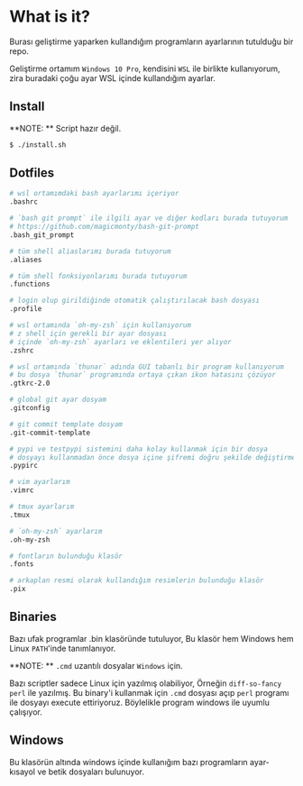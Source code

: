 # What is it?

Burası geliştirme yaparken kullandığım programların ayarlarının tutulduğu bir repo.

Geliştirme ortamım `Windows 10 Pro`, kendisini `WSL` ile birlikte kullanıyorum, zira buradaki çoğu ayar WSL içinde kullandığım ayarlar.

## Install

**NOTE: ** Script hazır değil.

```bash
$ ./install.sh
```

## Dotfiles

```bash
# wsl ortamımdaki bash ayarlarımı içeriyor
.bashrc

# `bash git prompt` ile ilgili ayar ve diğer kodları burada tutuyorum
# https://github.com/magicmonty/bash-git-prompt
.bash_git_prompt

# tüm shell aliaslarımı burada tutuyorum
.aliases

# tüm shell fonksiyonlarımı burada tutuyorum
.functions

# login olup girildiğinde otomatik çalıştırılacak bash dosyası
.profile

# wsl ortamında `oh-my-zsh` için kullanıyorum
# z shell için gerekli bir ayar dosyası
# içinde `oh-my-zsh` ayarları ve eklentileri yer alıyor
.zshrc

# wsl ortamında `thunar` adında GUI tabanlı bir program kullanıyorum
# bu dosya `thunar` programında ortaya çıkan ikon hatasını çözüyor
.gtkrc-2.0

# global git ayar dosyam
.gitconfig

# git commit template dosyam
.git-commit-template

# pypi ve testpypi sistemini daha kolay kullanmak için bir dosya
# dosyayı kullanmadan önce dosya içine şifremi doğru şekilde değiştirmem gerekiyor
.pypirc

# vim ayarlarım
.vimrc

# tmux ayarlarım
.tmux

# `oh-my-zsh` ayarlarım
.oh-my-zsh

# fontların bulunduğu klasör
.fonts

# arkaplan resmi olarak kullandığım resimlerin bulunduğu klasör
.pix
```

## Binaries

Bazı ufak programlar .bin klasöründe tutuluyor, Bu klasör hem Windows hem Linux `PATH`'inde tanımlanıyor.

**NOTE: ** `.cmd` uzantılı dosyalar `Windows` için.

Bazı scriptler sadece Linux için yazılmış olabiliyor, Örneğin `diff-so-fancy` `perl` ile yazılmış. Bu binary'i kullanmak için `.cmd` dosyası açıp `perl` programı ile dosyayı execute ettiriyoruz. Böylelikle program windows ile uyumlu çalışıyor.

## Windows

Bu klasörün altında windows içinde kullanığım bazı programların ayar-kısayol ve betik dosyaları bulunuyor.